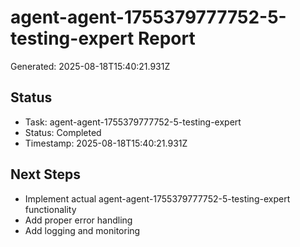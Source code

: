 # agent-agent-1755379777752-5-testing-expert Report

Generated: 2025-08-18T15:40:21.931Z

## Status
- Task: agent-agent-1755379777752-5-testing-expert
- Status: Completed
- Timestamp: 2025-08-18T15:40:21.931Z

## Next Steps
- Implement actual agent-agent-1755379777752-5-testing-expert functionality
- Add proper error handling
- Add logging and monitoring
